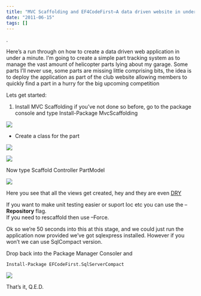 ```yaml
---
title: "MVC Scaffolding and EF4CodeFirst–A data driven website in under a minute!"
date: "2011-06-15"
tags: []
---
```


.

Here’s a run through on how to create a data driven web application in under a minute. I’m going to create a simple part tracking system as to manage the vast amount of helicopter parts lying about my garage. Some parts I’ll never use, some parts are missing little comprising bits, the idea is to deploy the application as part of the club website allowing members to quickly find a part in a hurry for the big upcoming competition

Lets get started:

1. Install MVC Scaffolding if you’ve not done so before, go to the package console and type Install-Package MvcScaffolding

![](/images//blog/image.axd?picture=image_thumb_54.png)

- Create a class for the part

![](/images//blog/image.axd?picture=image_thumb_55.png)

![](/images//blog/image.axd?picture=image_thumb_56.png)

Now type Scaffold Controller PartModel

![](/images//blog/image.axd?picture=image_thumb_57.png)

Here you see that all the views get created, hey and they are even [DRY](/blog/post/2011/02/09/DRY-out-your-MVC-Views.aspx)

If you want to make unit testing easier or suport Ioc etc you can use the –**Repository** flag.  
If you need to rescaffold then use –Force.

Ok so we’re 50 seconds into this at this stage, and we could just run the application now provided we’ve got sqlexpress installed. However if you won’t we can use SqlCompact version.

Drop back into the Package Manager Consoler and

    Install-Package EFCodeFirst.SqlServerCompact

![](/images//blog/image.axd?picture=image_thumb_58.png)

That’s it, Q.E.D.
